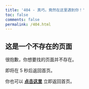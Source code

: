 ```yaml
---
title: '404 - 真巧，竟然在这里遇到你！'
toc: false
comments: false
permalink: /404.html
---
```


<!-- markdownlint-disable MD039 MD033 -->

## 这是一个不存在的页面

很抱歉，你想要找的页面并不存在。

即将在 <span id="timeout">5</span> 秒后返回首页。

你也可以 **[点击这里](/)** 立即返回首页。

<script>
let countTime = 5;

function count() {
  
  document.getElementById('timeout').textContent = countTime;
  countTime -= 1;
  if(countTime === 0){
    location.href = '/';
  }
  setTimeout(() => {
    count();
  }, 1000);
}

count();
</script>